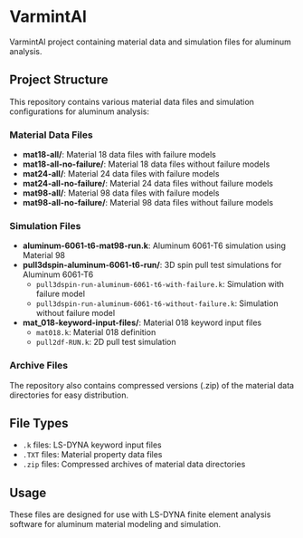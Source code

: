# VarmintAl

VarmintAl project containing material data and simulation files for aluminum analysis.

## Project Structure

This repository contains various material data files and simulation configurations for aluminum analysis:

### Material Data Files

- **mat18-all/**: Material 18 data files with failure models
- **mat18-all-no-failure/**: Material 18 data files without failure models
- **mat24-all/**: Material 24 data files with failure models
- **mat24-all-no-failure/**: Material 24 data files without failure models
- **mat98-all/**: Material 98 data files with failure models
- **mat98-all-no-failure/**: Material 98 data files without failure models

### Simulation Files

- **aluminum-6061-t6-mat98-run.k**: Aluminum 6061-T6 simulation using Material 98
- **pull3dspin-aluminum-6061-t6-run/**: 3D spin pull test simulations for Aluminum 6061-T6
  - `pull3dspin-run-aluminum-6061-t6-with-failure.k`: Simulation with failure model
  - `pull3dspin-run-aluminum-6061-t6-without-failure.k`: Simulation without failure model
- **mat_018-keyword-input-files/**: Material 018 keyword input files
  - `mat018.k`: Material 018 definition
  - `pull2df-RUN.k`: 2D pull test simulation

### Archive Files

The repository also contains compressed versions (.zip) of the material data directories for easy distribution.

## File Types

- `.k` files: LS-DYNA keyword input files
- `.TXT` files: Material property data files
- `.zip` files: Compressed archives of material data directories

## Usage

These files are designed for use with LS-DYNA finite element analysis software for aluminum material modeling and simulation.